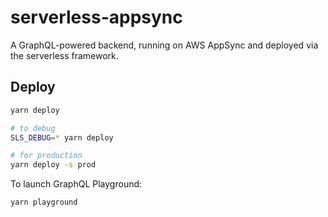 # serverless-appsync

A GraphQL-powered backend, running on AWS AppSync and deployed via the serverless framework.

## Deploy

```bash
yarn deploy

# to debug
SLS_DEBUG=* yarn deploy

# for production
yarn deploy -s prod
```

To launch GraphQL Playground:

```bash
yarn playground
```
